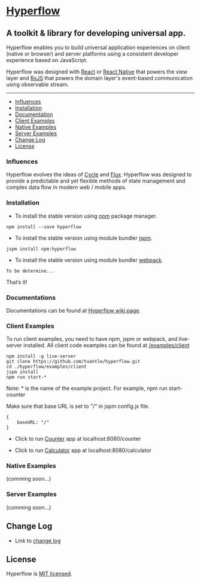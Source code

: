 # [Hyperflow](https://github.com/tuantle/hyperflow)
## A toolkit & library for developing universal app.

Hyperflow enables you to build universal application experiences on client (native or browser) and server platforms using a consistent developer experience based on JavaScript.

Hyperflow was designed with [React](https://facebook.github.io/react/) or [React Native](https://facebook.github.io/react-native/) that powers the view layer and [RxJS](https://github.com/Reactive-Extensions/RxJS) that powers the domain layer's event-based communication using observable stream.

----

- [Influences](#influences)
- [Installation](#installation)
- [Documentation](#documentation)
- [Client Examples](#client-examples)
- [Native Examples](#native-examples)
- [Server Examples](#server-examples)
- [Change Log](#change-log)
- [License](#license)

### Influences

Hyperflow evolves the ideas of [Cycle](http://cycle.js.org/) and [Flux](http://facebook.github.io/flux/). Hyperflow was designed to provide a predictable and yet flexible methods of state management and complex data flow in modern web / mobile apps.

### Installation

- To install the stable version using [npm](https://www.npmjs.com/) package manager.

```
npm install --save hyperflow
```

- To install the stable version using module bundler [jspm](http://jspm.io/).

```
jspm install npm:hyperflow
```

- To install the stable version using module bundler [webpack](http://webpack.github.io/).

```
To be determine...
```

That’s it!

### Documentations

Documentations can be found at [Hyperflow wiki page](https://github.com/tuantle/hyperflow/wiki).

### Client Examples

To run client examples, you need to have npm, jspm or webpack, and live-server installed. All client code examples can be found at
[/examples/client](https://github.com/tuantle/hyperflow/tree/master/examples/client)

```
npm install -g live-server
git clone https://github.com/tuantle/hyperflow.git
cd ./hyperflow/examples/client
jspm install
npm run start-*
```
Note: * is the name of the example project. For example, npm run start-counter

Make sure that base URL is set to "/" in jspm config.js file.

```
{
    baseURL: "/"
}
```

- Click to run [Counter](http://localhost:8080/counter) app at localhost:8080/counter

- Click to run [Calculator](http://localhost:8080/calculator) app at localhost:8080/calculator


### Native Examples

(comming soon...)

### Server Examples

(comming soon...)

## Change Log
- Link to [change log](https://github.com/tuantle/hyperflow/tree/master/CHANGELOG.md)

## License

Hyperflow is [MIT licensed](./LICENSE).
